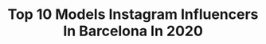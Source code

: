 ---
title: Top 10 Models Instagram Influencers In Barcelona In 2020
description: >-
  Find top models Instagram influencers in Barcelona in 2020. Most popular hashtags: #smile #photography #blueeyes #moda.
platform: Instagram
profiles:
  - username: "annabellhaef"
    fullname: >-
      Annabell Häfner
    location: "Spain"
    followers: 3313
    engagement: 1723
    commentsToLikes: 0.036940
    id: ck55pg80uahwn0i11rh0t0d8r
    verified: false
    hashtags: "#viviennewestwood, #barcelona, #honey, #multiblack"
  - username: "itslaiafidalgo"
    fullname: >-
      LAIA FIDALGO
    location: "Spain"
    followers: 32218
    engagement: 1171
    commentsToLikes: 0.049104
    id: ck5cdgjzrj56o0i118eon8b58
    verified: false
    hashtags: "#choreography, #yhlqmdlg, #acting, #freestyle"
  - username: "nayrareig"
    fullname: >-
      Nayra Reig
    location: "Spain"
    followers: 5967
    engagement: 862
    commentsToLikes: 0.064477
    id: ckaoyejewh6m30i78szc4s0lj
    verified: false
    hashtags: "#retratos, #roadtrip, #picture, #abudhabi"
  - username: "liahbk"
    fullname: >-
      Lia
    location: "Spain"
    followers: 20038
    engagement: 271
    commentsToLikes: 0.099997
    id: ck14kgdv1pe340i195h6kxhsx
    verified: false
    hashtags: "#mimadrid, #glam, #graciasmedicos, #tipspelosano"
  - username: "laiayeti"
    fullname: >-
      Laia González♡
    location: "Spain"
    followers: 3897
    engagement: 2015
    commentsToLikes: 0.020727
    id: ckaoqowfwjoqh0i78igk7y7v8
    verified: false
    hashtags: "#modelosespan"
  - username: "isabelblancart"
    fullname: >-
      Modelo Cordobesa Por El Mundo🌍
    location: "Spain"
    followers: 53735
    engagement: 287
    commentsToLikes: 0.284905
    id: ck136sv7m83940i19tc0x9hxu
    verified: false
    hashtags: "#miami, #selfie, #instadaily, #modelpolaroid"
  - username: "antonio.j.j.g"
    fullname: >-
      Antonio Junquera
    location: "Spain"
    followers: 28568
    engagement: 1036
    commentsToLikes: 0.011906
    id: ck5c7yasb8f880i11wz7378bu
    verified: false
    hashtags: ""
  - username: "barbora_dlaskova"
    fullname: >-
      Barbora Dlasková
    location: "Spain"
    followers: 5661
    engagement: 604
    commentsToLikes: 0.033065
    id: ck6tn7ajy99zw0j71h3x28otu
    verified: false
    hashtags: "#beach, #lingerie, #stayhome, #easter"
  - username: "keko_frenchie"
    fullname: >-
      Keko Frenchie
    location: "Spain"
    followers: 20413
    engagement: 627
    commentsToLikes: 0.025900
    id: ck5c4emed16uf0i11wp36diwh
    verified: false
    hashtags: "#insta, #dogs, #frenchiesociety, #bulldogfrench"
  - username: "stronati.al"
    fullname: >-
      Al Stronati
    location: "Spain"
    followers: 6215
    engagement: 512
    commentsToLikes: 0.018332
    id: ck6tiax3m0ddb0j71isr475xy
    verified: false
    hashtags: "#tbt, #yanosequehacer"
---